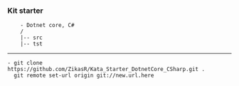 ### Kit starter
		- Dotnet core, C#
		/
		|-- src
		|-- tst
	  
------------

	- git clone https://github.com/ZikasR/Kata_Starter_DotnetCore_CSharp.git .
	  git remote set-url origin git://new.url.here

